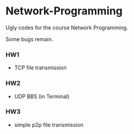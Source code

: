 # Network-Programming

Ugly codes for the course Network Programming.

Some bugs remain.

### HW1

- TCP file transmission

### HW2

- UDP BBS (in Terminal)

### HW3

- simple p2p file transmission

